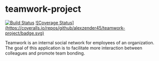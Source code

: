 # teamwork-project

[![Build Status](https://travis-ci.org/alexzender45/teamwork-project.svg?branch=devlop)](https://travis-ci.org/alexzender45/teamwork-project)  [![Coverage Status]      (https://coveralls.io/repos/github/alexzender45/teamwork-project/badge.svg)](https://coveralls.io/github/alexzender45/teamwork-project)

Teamwork is an internal social network for employees of an organization. The goal of this application is to facilitate more interaction between colleagues and promote team bonding.
